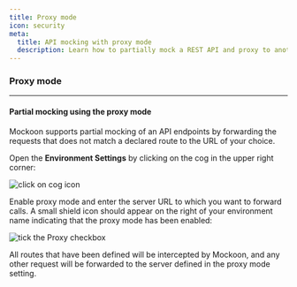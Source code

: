 ```yaml
---
title: Proxy mode
icon: security
meta:
  title: API mocking with proxy mode
  description: Learn how to partially mock a REST API and proxy to another server with Mockoon
---
```


### Proxy mode

---

#### Partial mocking using the proxy mode

Mockoon supports partial mocking of an API endpoints by forwarding the requests that does not match a declared route to the URL of your choice.

Open the **Environment Settings** by clicking on the cog in the upper right corner:

![click on cog icon](/images/docs/open-settings.png)

Enable proxy mode and enter the server URL to which you want to forward calls. A small shield icon should appear on the right of your environment name indicating that the proxy mode has been enabled:

![tick the Proxy checkbox](/images/docs/enable-proxy.png)

All routes that have been defined will be intercepted by Mockoon, and any other request will be forwarded to the server defined in the proxy mode setting.
